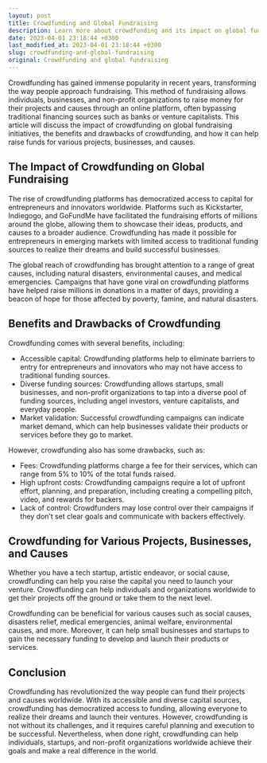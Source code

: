 ```yaml
---
layout: post
title: Crowdfunding and Global Fundraising
description: Learn more about crowdfunding and its impact on global fundraising initiatives. Gain useful insights on the benefits and drawbacks of crowdfunding and how it can help raise funds for various projects, businesses, and causes.
date: 2023-04-01 23:18:44 +0300
last_modified_at: 2023-04-01 23:18:44 +0300
slug: crowdfunding-and-global-fundraising
original: Crowdfunding and global fundraising
---
```

Crowdfunding has gained immense popularity in recent years, transforming the way people approach fundraising. This method of fundraising allows individuals, businesses, and non-profit organizations to raise money for their projects and causes through an online platform, often bypassing traditional financing sources such as banks or venture capitalists. This article will discuss the impact of crowdfunding on global fundraising initiatives, the benefits and drawbacks of crowdfunding, and how it can help raise funds for various projects, businesses, and causes.

## The Impact of Crowdfunding on Global Fundraising
The rise of crowdfunding platforms has democratized access to capital for entrepreneurs and innovators worldwide. Platforms such as Kickstarter, Indiegogo, and GoFundMe have facilitated the fundraising efforts of millions around the globe, allowing them to showcase their ideas, products, and causes to a broader audience. Crowdfunding has made it possible for entrepreneurs in emerging markets with limited access to traditional funding sources to realize their dreams and build successful businesses.

The global reach of crowdfunding has brought attention to a range of great causes, including natural disasters, environmental causes, and medical emergencies. Campaigns that have gone viral on crowdfunding platforms have helped raise millions in donations in a matter of days, providing a beacon of hope for those affected by poverty, famine, and natural disasters.

## Benefits and Drawbacks of Crowdfunding
Crowdfunding comes with several benefits, including:

- Accessible capital: Crowdfunding platforms help to eliminate barriers to entry for entrepreneurs and innovators who may not have access to traditional funding sources.
- Diverse funding sources: Crowdfunding allows startups, small businesses, and non-profit organizations to tap into a diverse pool of funding sources, including angel investors, venture capitalists, and everyday people.
- Market validation: Successful crowdfunding campaigns can indicate market demand, which can help businesses validate their products or services before they go to market.

However, crowdfunding also has some drawbacks, such as:

- Fees: Crowdfunding platforms charge a fee for their services, which can range from 5% to 10% of the total funds raised.
- High upfront costs: Crowdfunding campaigns require a lot of upfront effort, planning, and preparation, including creating a compelling pitch, video, and rewards for backers.
- Lack of control: Crowdfunders may lose control over their campaigns if they don’t set clear goals and communicate with backers effectively. 

## Crowdfunding for Various Projects, Businesses, and Causes
Whether you have a tech startup, artistic endeavor, or social cause, crowdfunding can help you raise the capital you need to launch your venture. Crowdfunding can help individuals and organizations worldwide to get their projects off the ground or take them to the next level.

Crowdfunding can be beneficial for various causes such as social causes, disasters relief, medical emergencies, animal welfare, environmental causes, and more. Moreover, it can help small businesses and startups to gain the necessary funding to develop and launch their products or services.

## Conclusion
Crowdfunding has revolutionized the way people can fund their projects and causes worldwide. With its accessible and diverse capital sources, crowdfunding has democratized access to funding, allowing everyone to realize their dreams and launch their ventures. However, crowdfunding is not without its challenges, and it requires careful planning and execution to be successful. Nevertheless, when done right, crowdfunding can help individuals, startups, and non-profit organizations worldwide achieve their goals and make a real difference in the world.